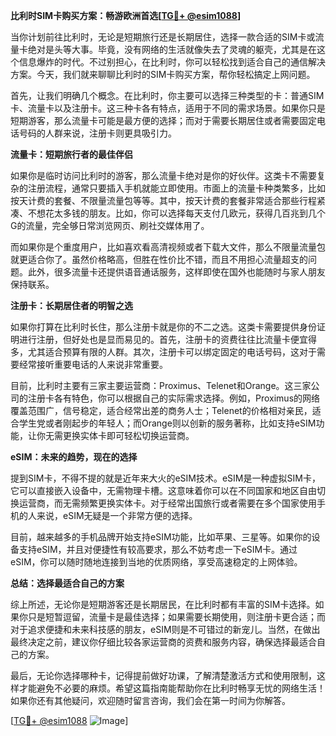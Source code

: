 **比利时SIM卡购买方案：畅游欧洲首选[[TG💪+ @esim1088](https://t.me/s/esim1088)]**

当你计划前往比利时，无论是短期旅行还是长期居住，选择一款合适的SIM卡或流量卡绝对是头等大事。毕竟，没有网络的生活就像失去了灵魂的躯壳，尤其是在这个信息爆炸的时代。不过别担心，在比利时，你可以轻松找到适合自己的通信解决方案。今天，我们就来聊聊比利时的SIM卡购买方案，帮你轻松搞定上网问题。

首先，让我们明确几个概念。在比利时，你主要可以选择三种类型的卡：普通SIM卡、流量卡以及注册卡。这三种卡各有特点，适用于不同的需求场景。如果你只是短期游客，那么流量卡可能是最方便的选择；而对于需要长期居住或者需要固定电话号码的人群来说，注册卡则更具吸引力。

**流量卡：短期旅行者的最佳伴侣**

如果你是临时访问比利时的游客，那么流量卡绝对是你的好伙伴。这类卡不需要复杂的注册流程，通常只要插入手机就能立即使用。市面上的流量卡种类繁多，比如按天计费的套餐、不限量流量包等等。其中，按天计费的套餐非常适合那些行程紧凑、不想花太多钱的朋友。比如，你可以选择每天支付几欧元，获得几百兆到几个G的流量，完全够日常浏览网页、刷社交媒体用了。

而如果你是个重度用户，比如喜欢看高清视频或者下载大文件，那么不限量流量包就更适合你了。虽然价格略高，但胜在性价比不错，而且不用担心流量超支的问题。此外，很多流量卡还提供语音通话服务，这样即使在国外也能随时与家人朋友保持联系。

**注册卡：长期居住者的明智之选**

如果你打算在比利时长住，那么注册卡就是你的不二之选。这类卡需要提供身份证明进行注册，但好处也是显而易见的。首先，注册卡的资费往往比流量卡便宜得多，尤其适合预算有限的人群。其次，注册卡可以绑定固定的电话号码，这对于需要经常接听重要电话的人来说非常重要。

目前，比利时主要有三家主要运营商：Proximus、Telenet和Orange。这三家公司的注册卡各有特色，你可以根据自己的实际需求选择。例如，Proximus的网络覆盖范围广，信号稳定，适合经常出差的商务人士；Telenet的价格相对亲民，适合学生党或者刚起步的年轻人；而Orange则以创新的服务著称，比如支持eSIM功能，让你无需更换实体卡即可轻松切换运营商。

**eSIM：未来的趋势，现在的选择**

提到SIM卡，不得不提的就是近年来大火的eSIM技术。eSIM是一种虚拟SIM卡，它可以直接嵌入设备中，无需物理卡槽。这意味着你可以在不同国家和地区自由切换运营商，而无需频繁更换实体卡。对于经常出国旅行或者需要在多个国家使用手机的人来说，eSIM无疑是一个非常方便的选择。

目前，越来越多的手机品牌开始支持eSIM功能，比如苹果、三星等。如果你的设备支持eSIM，并且对便捷性有较高要求，那么不妨考虑一下eSIM卡。通过eSIM，你可以随时随地连接到当地的优质网络，享受高速稳定的上网体验。

**总结：选择最适合自己的方案**

综上所述，无论你是短期游客还是长期居民，在比利时都有丰富的SIM卡选择。如果你只是短暂逗留，流量卡是最佳选择；如果需要长期使用，则注册卡更合适；而对于追求便捷和未来科技感的朋友，eSIM则是不可错过的新宠儿。当然，在做出最终决定之前，建议你仔细比较各家运营商的资费和服务内容，确保选择最适合自己的方案。

最后，无论你选择哪种卡，记得提前做好功课，了解清楚激活方式和使用限制，这样才能避免不必要的麻烦。希望这篇指南能帮助你在比利时畅享无忧的网络生活！如果你还有其他疑问，欢迎随时留言咨询，我们会在第一时间为你解答。

[[TG💪+ @esim1088](https://t.me/s/esim1088) ![Image](https://i.postimg.cc/4NQfJmqS/Snipaste-2025-05-13-00-14-12.png)]